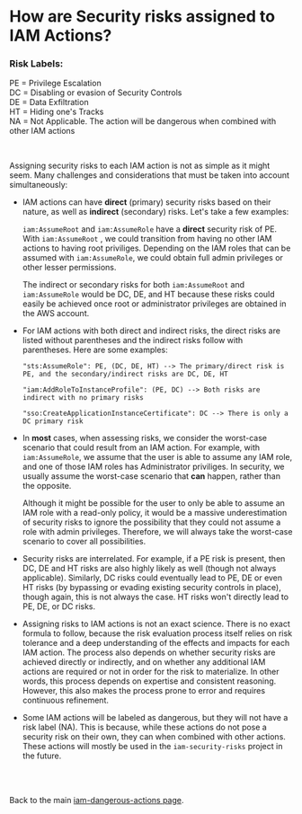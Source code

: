 # How are Security risks assigned to IAM Actions? 


### Risk Labels: 
PE = Privilege Escalation                    
DC = Disabling or evasion of Security Controls     
DE = Data Exfiltration                             
HT = Hiding one's Tracks     
NA = Not Applicable. The action will be dangerous when combined with other IAM actions

<br />

Assigning security risks to each IAM action is not as simple as it might seem. Many challenges and considerations that must be taken into account simultaneously:

- IAM actions can have **direct** (primary) security risks based on their nature, as well as **indirect** (secondary) risks. Let's take a few examples: 

    ```iam:AssumeRoot``` and ```iam:AssumeRole``` have a **direct** security risk of PE. With ```iam:AssumeRoot``` , we could transition from having no other IAM actions to having root priviliges. Depending on the IAM roles that can be assumed with ```iam:AssumeRole```, we could obtain full admin privileges or other lesser permissions.

    The indirect or secondary risks for both  ```iam:AssumeRoot``` and ```iam:AssumeRole```  would be DC, DE, and HT because these risks could easily be achieved once root or administrator privileges are obtained in the AWS account.


- For IAM actions with both direct and indirect risks, the direct risks are listed without parentheses and the indirect risks follow with parentheses. Here are some examples:

   ```
   "sts:AssumeRole": PE, (DC, DE, HT) --> The primary/direct risk is PE, and the secondary/indirect risks are DC, DE, HT

   "iam:AddRoleToInstanceProfile": (PE, DC) --> Both risks are indirect with no primary risks 

   "sso:CreateApplicationInstanceCertificate": DC --> There is only a DC primary risk
   ```

- In **most** cases, when assessing risks, we consider the worst-case scenario that could result from an IAM action. For example, with ```iam:AssumeRole```, we assume that the user is able to assume any IAM role, and one of those IAM roles has Administrator priviliges. In security, we usually assume the worst-case scenario that **can** happen, rather than the opposite.

    Although it might be possible for the user to only be able to assume an IAM role with a read-only policy, it would be a massive underestimation of security risks to ignore the possibility that they could not assume a role with admin privileges. Therefore, we will always take the worst-case scenario to cover all possibilities.


- Security risks are interrelated. For example, if a PE risk is present, then DC, DE and HT risks are also highly likely as well (though not always applicable). Similarly, DC risks could eventually lead to PE, DE or even HT risks (by bypassing or evading existing security controls in place), though again, this is not always the case. HT risks won't directly lead to PE, DE, or DC risks.


- Assigning risks to IAM actions is not an exact science. There is no exact formula to follow, because the risk evaluation process itself relies on risk tolerance and a deep understanding of the effects and impacts for each IAM action. The process also depends on whether security risks are achieved directly or indirectly,  and on whether any additional IAM actions are required or not in order for the risk to materialize. In other words, this process depends on expertise and consistent reasoning. However, this also makes the process prone to error and requires continuous refinement.


- Some IAM actions will be labeled as dangerous, but they will not have a risk label (NA). This is because, while these actions do not pose a security risk on their own, they can when combined with other actions. These actions will mostly be used in the ```iam-security-risks``` project in the future.


<br />
<br />

Back to the main [iam-dangerous-actions page](https://github.com/ZiyadAlmbasher/iam-dangerous-actions).
